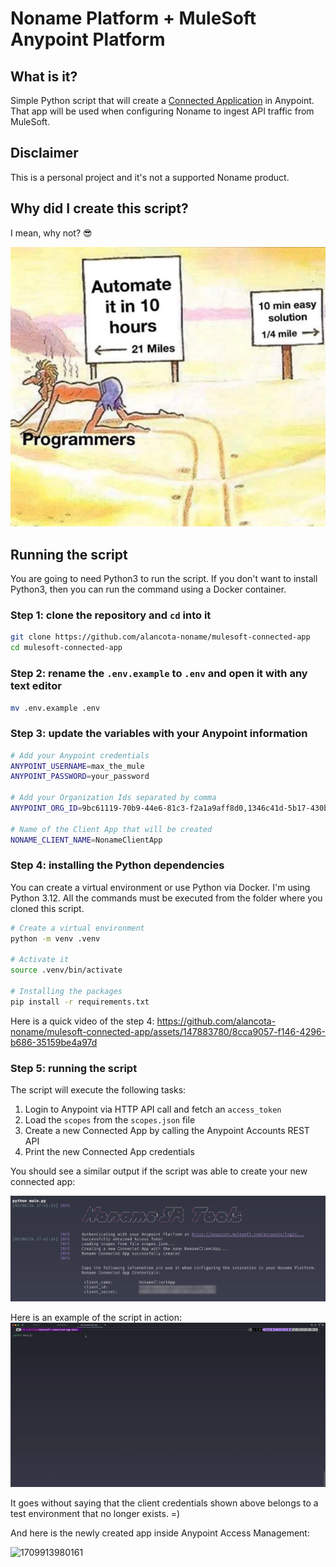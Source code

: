 # Noname Platform + MuleSoft Anypoint Platform

## What is it?

Simple Python script that will create a [Connected Application](https://docs.mulesoft.com/access-management/connected-apps-overview) in Anypoint. That app will be used when configuring Noname to ingest API traffic from MuleSoft.

## Disclaimer

This is a personal project and it's not a supported Noname product.

## Why did I create this script?

I mean, why not? 😎

![1709758280323](docs/image/README/1709758280323.png)

## Running the script

You are going to need Python3 to run the script. If you don't want to install Python3, then you can run the command using a Docker container.

### **Step 1**: clone the repository and `cd` into it

```bash
git clone https://github.com/alancota-noname/mulesoft-connected-app
cd mulesoft-connected-app
```

### **Step 2**: rename the `.env.example` to `.env` and open it with any text editor

```bash
mv .env.example .env
```

### **Step 3**: update the variables with **your** Anypoint information

```bash
# Add your Anypoint credentials
ANYPOINT_USERNAME=max_the_mule
ANYPOINT_PASSWORD=your_password

# Add your Organization Ids separated by comma
ANYPOINT_ORG_ID=9bc61119-70b9-44e6-81c3-f2a1a9aff8d0,1346c41d-5b17-430b-81b6-ab08072d92de

# Name of the Client App that will be created
NONAME_CLIENT_NAME=NonameClientApp
```

### **Step 4**: installing the Python dependencies

You can create a virtual environment or use Python via Docker. I'm using Python 3.12. All the commands must be executed from the folder where you cloned this script.

```bash
# Create a virtual environment
python -m venv .venv

# Activate it
source .venv/bin/activate

# Installing the packages
pip install -r requirements.txt
```

Here is a quick video of the step 4:
https://github.com/alancota-noname/mulesoft-connected-app/assets/147883780/8cca9057-f146-4296-b686-35159be4a97d

### **Step 5**: running the script

The script will execute the following tasks:

1. Login to Anypoint via HTTP API call and fetch an `access_token`
2. Load the `scopes` from the `scopes.json` file
3. Create a new Connected App by calling the Anypoint Accounts REST API
4. Print the new Connected App credentials

You should see a similar output if the script was able to create your new connected app:

![1709768853446](docs/image/README/1709768853446.png)

Here is an example of the script in action:
![script_in_action.gif](docs/image/README/script_in_action.gif)

It goes without saying that the client credentials shown above belongs to a test environment that no longer exists. =)

And here is the newly created app inside Anypoint Access Management:

![1709913980161](image/README/1709913980161.png)
